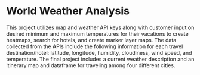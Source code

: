 # World Weather Analysis

This project utilizes map and weather API keys along with customer input on desired minimum and maximum temperatures for their vacations to create heatmaps, search for hotels, and create marker layer maps.  The data collected from the APIs include the following information for each travel destination/hotel:  latitude, longitude, humidity, cloudiness, wind speed, and temperature.  The final project includes a current weather description and an itinerary map and dataframe for traveling among four different cities.     
